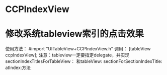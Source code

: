 # CCPIndexView
# 修改系统tableview索引的点击效果
使用方法：
#import "UITableView+CCPIndexView.h"
调用：
[tableView ccpIndexView];
注意：tableview一定要指定delegate，并实现sectionIndexTitlesForTableView：
和tableView: sectionForSectionIndexTitle: atIndex:方法
